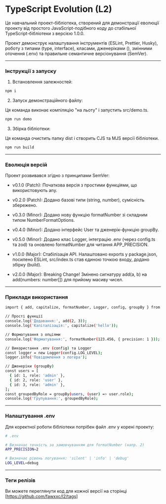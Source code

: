 # TypeScript Evolution (L2)
Це навчальний проект-бібліотека, створений для демонстрації еволюції проекту від простого JavaScript-подібного коду до стабільної TypeScript-бібліотеки з версією 1.0.0.

Проект демонструє налаштування інструментів (ESLint, Prettier, Husky), роботу з типами (type, interface), класами, дженеріками (<T>), змінними оточення (.env) та правильне семантичне версіонування (SemVer).

---
### Інструкції з запуску

1. Встановлення залежностей:
```bash
npm i
```

2. Запуск демонстраційного файлу:

Ця команда виконає компіляцію "на льоту" і запустить src/demo.ts.
```bash
npm run demo
```
3. Збірка бібліотеки:

Ця команда очистить папку dist і створить CJS та MJS версії бібліотеки.
```bash
npm run build
```
---

### Еволюція версій

Проект розвивався згідно з принципами SemVer:

- v0.1.0 (Patch): Початкова версія з простими функціями, що використовують any.

- v0.2.0 (Patch): Додано базові типи (string, number), сумісність збережено.

- v0.3.0 (Minor): Додано нову функцію formatNumber зі складним типом NumberFormatOptions.

- v0.4.0 (Minor): Додано інтерфейс User та дженерік-функцію groupBy<T>.

- v0.5.0 (Minor): Додано клас Logger, інтеграцію .env (через config.ts та zod) та оновлено formatNumber для читання APP_PRECISION.

- v1.0.0 (Major): Стабілізація API. Налаштовано exports у package.json, посилено ESLint, src/index.ts став єдиною точкою входу, додано збірку (build).

- v2.0.0 (Major): Breaking Change! Змінено сигнатуру add(a, b) на add(numbers: number[]) для прийому масиву чисел.

---

### Приклади використання
```bash
import { add, capitalize, formatNumber, Logger, config, groupBy } from './dist'; // (після збірки)

// Прості функції
console.log('Додавання:', add(2, 3));
console.log('Капіталізація:', capitalize('hello'));

// Форматування з опціями
console.log('Форматування:', formatNumber(123.456, { precision: 1 }));

// Використання .env (config) та Logger
const logger = new Logger(config.LOG_LEVEL);
logger.info('Повідомлення з логера');

// Дженеріки (groupBy)
const users = [
  { id: 1, role: 'admin' },
  { id: 2, role: 'user' },
  { id: 3, role: 'admin' },
];
const groupedByRole = groupBy(users, (user) => user.role);
console.log('Групування:', groupedByRole);
```
---
 ### Налаштування .env
 Для коректної роботи бібліотеки потрібен файл .env у корені проекту:
 ```bash
# .env

# Визначає точність за замовчуванням для formatNumber (напр. 2)
APP_PRECISION=2

# Визначає рівень логування: 'silent' | 'info' | 'debug'
LOG_LEVEL=debug
```
---

### Теги релізів
Ви можете переглянути код для кожної версії на сторінці [https://github.com/fawxxc/l2/tags]
